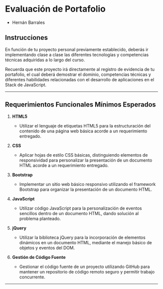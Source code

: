 # Evaluación de Portafolio
* Hernán Barrales

## Instrucciones

En función de tu proyecto personal previamente establecido, deberás ir implementando clase a clase las diferentes tecnologías y competencias técnicas adquiridas a lo largo del curso.

Recuerda que este proyecto irá directamente al registro de evidencia de tu portafolio, el cual deberá demostrar el dominio, competencias técnicas y diferentes habilidades relacionadas con el desarrollo de aplicaciones en el Stack de JavaScript.

---

## Requerimientos Funcionales Mínimos Esperados

1. **HTML5**
   - Utilizar el lenguaje de etiquetas HTML5 para la estructuración del contenido de una página web básica acorde a un requerimiento entregado.

2. **CSS**
   - Aplicar hojas de estilo CSS básicas, distinguiendo elementos de responsividad para personalizar la presentación de un documento HTML acorde a un requerimiento entregado.

3. **Bootstrap**
   - Implementar un sitio web básico responsivo utilizando el framework Bootstrap para organizar la presentación de un documento HTML.

4. **JavaScript**
   - Utilizar código JavaScript para la personalización de eventos sencillos dentro de un documento HTML, dando solución al problema planteado.

5. **jQuery**
   - Utilizar la biblioteca jQuery para la incorporación de elementos dinámicos en un documento HTML, mediante el manejo básico de objetos y eventos del DOM.

6. **Gestión de Código Fuente**
   - Gestionar el código fuente de un proyecto utilizando GitHub para mantener un repositorio de código remoto seguro y permitir trabajo concurrente.

---
